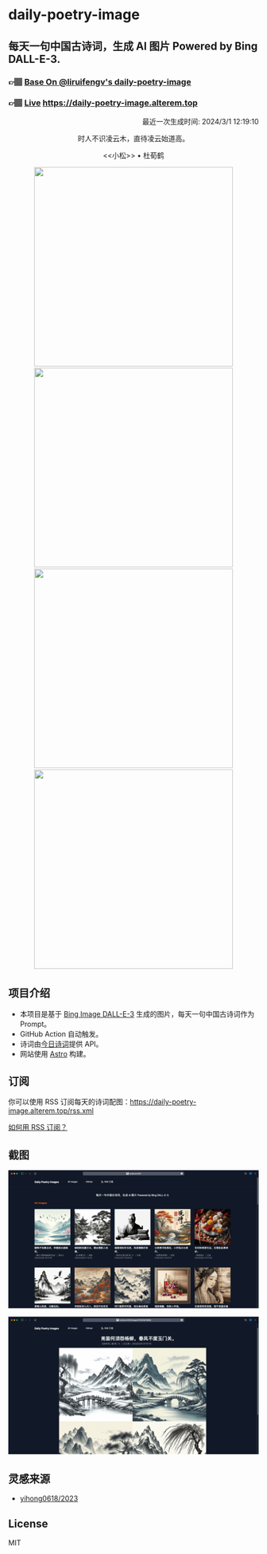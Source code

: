 
# daily-poetry-image

## 每天一句中国古诗词，生成 AI 图片 Powered by Bing DALL-E-3.

### 👉🏽 [Base On @liruifengv's daily-poetry-image](https://github.com/liruifengv/daily-poetry-image)

### 👉🏽 [Live](https://daily-poetry-image.alterem.top/) https://daily-poetry-image.alterem.top

<p align="right">
  最近一次生成时间: 2024/3/1 12:19:10
</p>
<p align="center">
时人不识凌云木，直待凌云始道高。
</p>
<p align="center">
<<小松>> • 杜荀鹤
</p>
<p align="center">
<img src="https://tse4.mm.bing.net/th/id/OIG1.zdjyE.cL7W8SRQ717zY2" height="400" width="400" />
<img src="https://tse2.mm.bing.net/th/id/OIG1.4zkEQBcmUdbx0toYRJs8" height="400" width="400" />
<img src="https://tse1.mm.bing.net/th/id/OIG1.u9tSv9LGGLXsjr2WpzOy" height="400" width="400" />
<img src="https://tse2.mm.bing.net/th/id/OIG1.4FjnjJFtH7eYcSW7heop" height="400" width="400" />
</p>

## 项目介绍

-   本项目是基于 [Bing Image DALL-E-3](https://www.bing.com/images/create) 生成的图片，每天一句中国古诗词作为 Prompt。
-   GitHub Action 自动触发。
-   诗词由[今日诗词](https://www.jinrishici.com/)提供 API。
-   网站使用 [Astro](https://astro.build) 构建。

## 订阅

你可以使用 RSS 订阅每天的诗词配图：https://daily-poetry-image.alterem.top/rss.xml

[如何用 RSS 订阅？](https://zhuanlan.zhihu.com/p/55026716)

## 截图

![图片列表](./screenshots/Snipaste_2023-12-28_21-00-26.png)

![图片详情](./screenshots/Snipaste_2023-12-28_21-00-53.png)

## 灵感来源

-   [yihong0618/2023](https://github.com/yihong0618/2023)

## License

MIT

